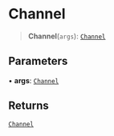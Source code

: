 # Channel

> **Channel**(`args`): [`Channel`](reference/interfaces/Channel.md)

## Parameters

• **args**: [`Channel`](reference/interfaces/Channel.md)

## Returns

[`Channel`](reference/interfaces/Channel.md)
